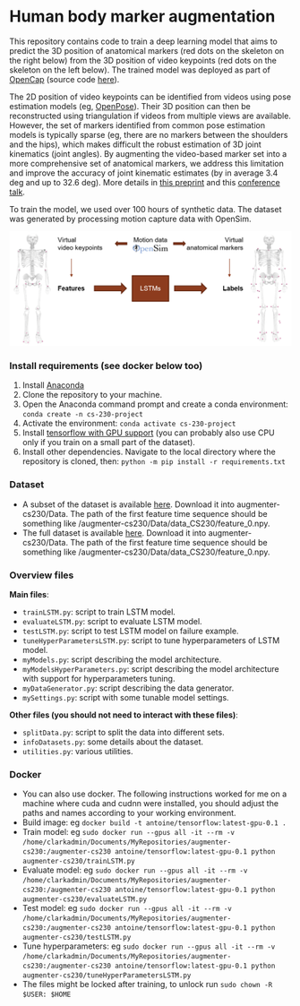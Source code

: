 # Human body marker augmentation

This repository contains code to train a deep learning model that aims to predict the 3D position of anatomical markers (red dots on the skeleton on the right below) from the 3D position of video keypoints (red dots on the skeleton on the left below). The trained model was deployed as part of [OpenCap](https://www.opencap.ai/) (source code [here](https://github.com/stanfordnmbl/opencap-core)). 

The 2D position of video keypoints can be identified from videos using pose estimation models (eg, [OpenPose](https://github.com/CMU-Perceptual-Computing-Lab/openpose)). Their 3D position can then be reconstructed using triangulation if videos from multiple views are available. However, the set of markers identified from common pose estimation models is typically sparse (eg, there are no markers between the shoulders and the hips), which makes difficult the robust estimation of 3D joint kinematics (joint angles). By augmenting the video-based marker set into a more comprehensive set of anatomical markers, we address this limitation and improve the accuracy of joint kinematic estimates (by in average 3.4 deg and up to 32.6 deg). More details in [this preprint](https://www.biorxiv.org/content/10.1101/2022.07.07.499061v1) and this [conference talk](https://www.youtube.com/watch?v=fBL2YDNspP4).

To train the model, we used over 100 hours of synthetic data. The dataset was generated by processing motion capture data with OpenSim.

<p align="center">
  <img src="Images/MarkerAugmentation.png" width="800">
</p>


### Install requirements (see docker below too)
1. Install [Anaconda](https://www.anaconda.com/)
2. Clone the repository to your machine.
3. Open the Anaconda command prompt and create a conda environment: `conda create -n cs-230-project`
4. Activate the environment: `conda activate cs-230-project`
5. Install [tensorflow with GPU support](https://www.tensorflow.org/install/pip) (you can probably also use CPU only if you train on a small part of the dataset).
6. Install other dependencies. Navigate to the local directory where the repository is cloned, then: `python -m pip install -r requirements.txt`

### Dataset
- A subset of the dataset is available [here](https://drive.google.com/file/d/1zstU911Jc9_Y692pjhk8smBwRnOh5hr1/view?usp=sharing). Download it into augmenter-cs230/Data. The path of the first feature time sequence should be something like /augmenter-cs230/Data/data_CS230/feature_0.npy.
- The full dataset is available [here](https://drive.google.com/file/d/1oUlPlV58onFt6VGCOp01cfv6j-wfu60z/view?usp=sharing). Download it into augmenter-cs230/Data. The path of the first feature time sequence should be something like /augmenter-cs230/Data/data_CS230/feature_0.npy.

### Overview files
**Main files**:
- `trainLSTM.py`: script to train LSTM model.
- `evaluateLSTM.py`: script to evaluate LSTM model.
- `testLSTM.py`: script to test LSTM model on failure example.
- `tuneHyperParametersLSTM.py`: script to tune hyperparameters of LSTM model.
- `myModels.py`: script describing the model architecture.
- `myModelsHyperParameters.py`: script describing the model architecture with support for hyperparameters tuning.
- `myDataGenerator.py`: script describing the data generator.
- `mySettings.py`: script with some tunable model settings.

**Other files (you should not need to interact with these files)**:
- `splitData.py`: script to split the data into different sets.
- `infoDatasets.py`: some details about the dataset.
- `utilities.py`: various utilities.

### Docker
- You can also use docker. The following instructions worked for me on a machine where cuda and cudnn were installed, you should adjust the paths and names according to your working environment.
- Build image: eg `docker build -t antoine/tensorflow:latest-gpu-0.1 .`
- Train model: eg `sudo docker run --gpus all -it --rm -v /home/clarkadmin/Documents/MyRepositories/augmenter-cs230:/augmenter-cs230 antoine/tensorflow:latest-gpu-0.1 python augmenter-cs230/trainLSTM.py`
- Evaluate model: eg `sudo docker run --gpus all -it --rm -v /home/clarkadmin/Documents/MyRepositories/augmenter-cs230:/augmenter-cs230 antoine/tensorflow:latest-gpu-0.1 python augmenter-cs230/evaluateLSTM.py`
- Test model: eg `sudo docker run --gpus all -it --rm -v /home/clarkadmin/Documents/MyRepositories/augmenter-cs230:/augmenter-cs230 antoine/tensorflow:latest-gpu-0.1 python augmenter-cs230/testLSTM.py`
- Tune hyperparameters: eg `sudo docker run --gpus all -it --rm -v /home/clarkadmin/Documents/MyRepositories/augmenter-cs230:/augmenter-cs230 antoine/tensorflow:latest-gpu-0.1 python augmenter-cs230/tuneHyperParametersLSTM.py`
- The files might be locked after training, to unlock run `sudo chown -R $USER: $HOME`
